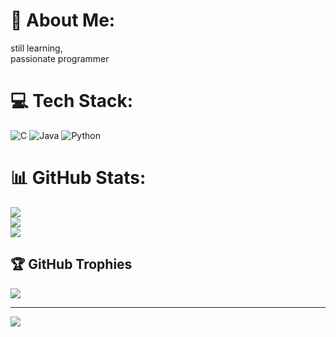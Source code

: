 # 💫 About Me:
still learning,<br>passionate programmer


# 💻 Tech Stack:
![C](https://img.shields.io/badge/c-%2300599C.svg?style=flat&logo=c&logoColor=white) ![Java](https://img.shields.io/badge/java-%23ED8B00.svg?style=flat&logo=openjdk&logoColor=white) ![Python](https://img.shields.io/badge/python-3670A0?style=flat&logo=python&logoColor=ffdd54)
# 📊 GitHub Stats:
![](https://github-readme-stats.vercel.app/api?username=Shreyasachyuth&theme=jolly&hide_border=true&include_all_commits=false&count_private=false)<br/>
![](https://github-readme-streak-stats.herokuapp.com/?user=Shreyasachyuth&theme=jolly&hide_border=true)<br/>
![](https://github-readme-stats.vercel.app/api/top-langs/?username=Shreyasachyuth&theme=jolly&hide_border=true&include_all_commits=false&count_private=false&layout=compact)

## 🏆 GitHub Trophies
![](https://github-profile-trophy.vercel.app/?username=Shreyasachyuth&theme=radical&no-frame=false&no-bg=true&margin-w=4)

---
[![](https://visitcount.itsvg.in/api?id=Shreyasachyuth&icon=0&color=0)](https://visitcount.itsvg.in)
